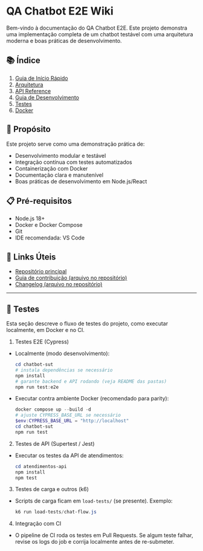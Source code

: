 # QA Chatbot E2E Wiki

Bem-vindo à documentação do QA Chatbot E2E. Este projeto demonstra uma implementação completa de um chatbot testável com uma arquitetura moderna e boas práticas de desenvolvimento.

## 📚 Índice

1. [Guia de Início Rápido](Quick-Start-Guide)
2. [Arquitetura](Architecture)
3. [API Reference](API-Reference)
4. [Guia de Desenvolvimento](Development-Guide)
5. [Testes](Testing-Guide)
6. [Docker](Docker-Guide)

## 🎯 Propósito

Este projeto serve como uma demonstração prática de:
- Desenvolvimento modular e testável
- Integração contínua com testes automatizados
- Containerização com Docker
- Documentação clara e manutenível
- Boas práticas de desenvolvimento em Node.js/React

## 📋 Pré-requisitos

- Node.js 18+
- Docker e Docker Compose
- Git
- IDE recomendada: VS Code

## 🔗 Links Úteis

- [Repositório principal](https://github.com/HadesTheSilent/qa-chatbot-e2e)
- [Guia de contribuição (arquivo no repositório)](https://github.com/HadesTheSilent/qa-chatbot-e2e/blob/main/CONTRIBUTING.md)
- [Changelog (arquivo no repositório)](https://github.com/HadesTheSilent/qa-chatbot-e2e/blob/main/CHANGELOG.md)

---

## 🧪 Testes

Esta seção descreve o fluxo de testes do projeto, como executar localmente, em Docker e no CI.

1) Testes E2E (Cypress)

- Localmente (modo desenvolvimento):

	```powershell
	cd chatbot-sut
	# instala dependências se necessário
	npm install
	# garante backend e API rodando (veja README das pastas)
	npm run test:e2e
	```

- Executar contra ambiente Docker (recomendado para parity):

	```powershell
	docker compose up --build -d
	# ajuste CYPRESS_BASE_URL se necessário
	$env:CYPRESS_BASE_URL = "http://localhost"
	cd chatbot-sut
	npm run test
	```

2) Testes de API (Supertest / Jest)

- Executar os testes da API de atendimentos:

	```powershell
	cd atendimentos-api
	npm install
	npm test
	```

3) Testes de carga e outros (k6)

- Scripts de carga ficam em `load-tests/` (se presente). Exemplo:

	```powershell
	k6 run load-tests/chat-flow.js
	```

4) Integração com CI

- O pipeline de CI roda os testes em Pull Requests. Se algum teste falhar, revise os logs do job e corrija localmente antes de re-submeter.
